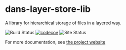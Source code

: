 dans-layer-store-lib    
====================

A library for hierarchical storage of files in a layered way.

![Build Status](https://github.com/DANS-KNAW/dans-layer-store-lib/actions/workflows/build.yml/badge.svg)
[![codecov](https://codecov.io/gh/DANS-KNAW/dans-layer-store-lib/branch/master/graph/badge.svg)](https://codecov.io/gh/DANS-KNAW/dans-layer-store-lib)
![Site Status](https://github.com/DANS-KNAW/dans-layer-store-lib/actions/workflows/docs.yml/badge.svg)

For more documentation, see [the project website](https://dans-knaw.github.io/dans-layer-store-lib/)
